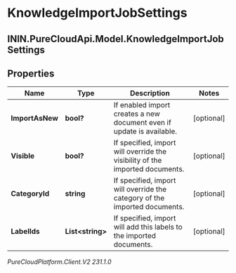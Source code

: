 # KnowledgeImportJobSettings

## ININ.PureCloudApi.Model.KnowledgeImportJobSettings

## Properties

|Name | Type | Description | Notes|
|------------ | ------------- | ------------- | -------------|
| **ImportAsNew** | **bool?** | If enabled import creates a new document even if update is available. | [optional] |
| **Visible** | **bool?** | If specified, import will override the visibility of the imported documents. | [optional] |
| **CategoryId** | **string** | If specified, import will override the category of the imported documents. | [optional] |
| **LabelIds** | **List&lt;string&gt;** | If specified, import will add this labels to the imported documents. | [optional] |



_PureCloudPlatform.Client.V2 231.1.0_
